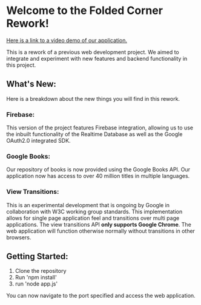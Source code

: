 # Welcome to the Folded Corner Rework!

[Here is a link to a video demo of our application.](https://drive.google.com/file/d/11Xb0rU7NA7cOpqSZ0PfOS3Ne2o_dY6dY/view?usp=sharing)

This is a rework of a previous web development project. We aimed to integrate and experiment with new features and backend functionality in this project.

## What's New:
Here is a breakdown about the new things you will find in this rework.
### Firebase:
This version of the project features Firebase integration, allowing us to use the inbuilt functionality of the Realtime Database as well as the Google OAuth2.0 integrated SDK.

### Google Books:
Our repository of books is now provided using the Google Books API. Our application now has access to over 40 million titles in multiple languages.

### View Transitions:
This is an experimental development that is ongoing by Google in collaboration with W3C working group standards. This implementation allows for single page application feel and transitions over multi page applications. The view transitions API **only supports Google Chrome**. The web application will function otherwise normally without transitions in other browsers.

## Getting Started:
1. Clone the repository
2. Run 'npm install'
3. run 'node app.js'

You can now navigate to the port specified and access the web application.

